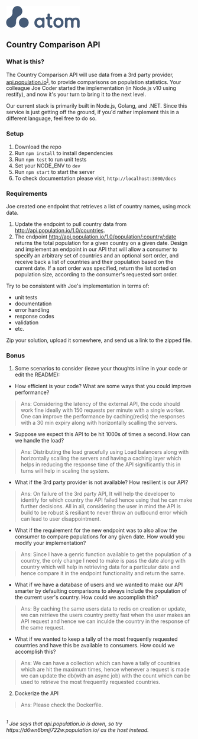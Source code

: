 <img src="atom.png"  width="200" height="60">

## Country Comparison API

### What is this?

The Country Comparison API will use data from a 3rd party provider, [api.population.io](http://api.population.io)<sup>[1](#footnote1)</sup>, to provide comparisons on population statistics.  Your colleague Joe Coder started the implementation (in Node.js v10 using restify), and now it's your turn to bring it to the next level.  

Our current stack is primarily built in Node.js, Golang, and .NET.  Since this service is just getting off the ground, if you'd rather implement this in a different language, feel free to do so.

### Setup

1. Download the repo
2. Run `npm install` to install dependencies
3. Run `npm test` to run unit tests
4. Set your NODE_ENV to `dev`
5. Run `npm start` to start the server
6. To check documentation please visit, `http://localhost:3000/docs`

### Requirements

Joe created one endpoint that retrieves a list of country names, using mock data.

1. Update the endpoint to pull country data from http://api.population.io/1.0/countries.
2. The endpoint http://api.population.io/1.0/population/:country/:date returns the total population for a given country on a given date.  Design and implement an endpoint in our API that will allow a consumer to specify an arbitrary set of countries and an optional sort order, and receive back a list of countries and their population based on the current date.  If a sort order was specified, return the list sorted on population size, according to the consumer's requested sort order.

Try to be consistent with Joe's implementation in terms of:
* unit tests
* documentation
* error handling
* response codes
* validation
* etc.

Zip your solution, upload it somewhere, and send us a link to the zipped file.

### Bonus
1. Some scenarios to consider (leave your thoughts inline in your code or edit the README):
  * How efficient is your code?  What are some ways that you could improve performance?
  > Ans: Considering the latency of the external API, the code should work fine ideally with 150 requests per minute with a single worker. One can improve the performance by caching(redis) the responses with a 30 min expiry along with horizontally scalling the servers.

  * Suppose we expect this API to be hit 1000s of times a second.  How can we handle the load?
  > Ans: Distributing the load gracefully using Load balancers along with horizontally scalling the servers and having a caching layer which helps in reducing the response time of the API significantly this in turns will help in scaling the system.

  * What if the 3rd party provider is not available?  How resilient is our API?
  > Ans: On failure of the 3rd party API, It will help the developer to identify for which country the API failed hence using that he can make further decisions. All in all, considering the user in mind the API is build to be robust & resiliant to never throw an outbound error which can lead to user disappointment.

  * What if the requirement for the new endpoint was to also allow the consumer to compare populations for any given date.  How would you modify your implementation?
  > Ans: Since I have a genric function available to get the population of a country, the only change I need to make is pass the date along with country which will help in retrieving data for a particular date and hence compare it in the endpoint functionality and return the same.

  * What if we have a database of users and we wanted to make our API smarter by defaulting comparisons to always include the population of the current user's country.  How could we accomplish this?
  > Ans: By caching the same users data to redis on creation or update, we can retrieve the users country pretty fast when the user makes an API request and hence we can inculde the country in the response of the same request. 

  * What if we wanted to keep a tally of the most frequently requested countries and have this be available to consumers.  How could we accomplish this?
  > Ans: We can have a collection which can have a tally of countries which are hit the maximum times, hence whenever a request is made we can update the db(with an async job) with the count which can be used to retrieve the most frequently requested countries.

2. Dockerize the API
 > Ans: Please check the Dockerfile.

<br>
<i><a name="footnote1"><sup>1</sup></a> Joe says that api.population.io is down, so try https://d6wn6bmjj722w.population.io/ as the host instead.<i>
